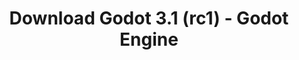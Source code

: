 ---
# Generated by /tools/generators/src/download_archive_generator !!! do not edit by hand !!!
title: 'Download Godot 3.1 (rc1) - Godot Engine'
type: 'download/archive'
name: '3.1'
flavor: 'rc1'
release_date: '2019-03-08T03:00:00-00:00'
release_notes: 'article/release-candidate-godot-3-1-rc-1/'
primaryPlatforms:
  - 'android.apk'
  - 'macos.universal'
  - 'windows.64'
  - 'linux_server.headless.64'
  - 'web'
  - 'templates'
links:
  android.apk:
    name: 'android.apk'
    title: 'Android'
    caption: 'Universal APK (ARM64 + ARMv7 + x86_64 + x86)'
    tags:
      - 'APK download'
      - 'ARM64/v7'
      - 'x86 (64 & 32 bit)'
    hosts:
      github_builds:
        regular: 'https://github.com/godotengine/godot-builds/releases/download/3.1-rc1/Godot_v3.1-rc1_android_editor.apk'
        mono: '#'
      github:
        regular: 'https://github.com/godotengine/godot/releases/download/3.1-rc1/Godot_v3.1-rc1_android_editor.apk'
        mono: '#'
  macos.universal:
    name: 'macos.universal'
    title: 'macOS'
    caption: 'Universal (x86_64 + Apple Silicon)'
    tags:
      - 'Intel/Apple Silicon'
      - '64 bit'
    hosts:
      github_builds:
        regular: 'https://github.com/godotengine/godot-builds/releases/download/3.1-rc1/Godot_v3.1-rc1_osx.universal.zip'
        mono: 'https://github.com/godotengine/godot-builds/releases/download/3.1-rc1/Godot_v3.1-rc1_mono_osx.universal.zip'
      github:
        regular: 'https://github.com/godotengine/godot/releases/download/3.1-rc1/Godot_v3.1-rc1_osx.universal.zip'
        mono: 'https://github.com/godotengine/godot/releases/download/3.1-rc1/Godot_v3.1-rc1_mono_osx.universal.zip'
  windows.64:
    name: 'windows.64'
    title: 'Windows'
    caption: 'Standard (x86_64)'
    tags:
      - '64 bit'
    hosts:
      github_builds:
        regular: 'https://github.com/godotengine/godot-builds/releases/download/3.1-rc1/Godot_v3.1-rc1_win64.exe.zip'
        mono: 'https://github.com/godotengine/godot-builds/releases/download/3.1-rc1/Godot_v3.1-rc1_mono_win64.zip'
      github:
        regular: 'https://github.com/godotengine/godot/releases/download/3.1-rc1/Godot_v3.1-rc1_win64.exe.zip'
        mono: 'https://github.com/godotengine/godot/releases/download/3.1-rc1/Godot_v3.1-rc1_mono_win64.zip'
  linux_server.headless.64:
    name: 'linux_server.headless.64'
    title: 'Linux Server'
    caption: 'Headless (x86_64)'
    tags:
      - '64 bit'
      - 'Headless'
    hosts:
      github_builds:
        regular: 'https://github.com/godotengine/godot-builds/releases/download/3.1-rc1/Godot_v3.1-rc1_linux_headless.64.zip'
        mono: 'https://github.com/godotengine/godot-builds/releases/download/3.1-rc1/Godot_v3.1-rc1_mono_linux_headless_64.zip'
      github:
        regular: 'https://github.com/godotengine/godot/releases/download/3.1-rc1/Godot_v3.1-rc1_linux_headless.64.zip'
        mono: 'https://github.com/godotengine/godot/releases/download/3.1-rc1/Godot_v3.1-rc1_mono_linux_headless_64.zip'
  web:
    name: 'web'
    title: 'Web editor'
    caption: ''
    tags:
      - 'Self-hosted'
      - 'Cross-platform'
    hosts:
      github_builds:
        regular: 'https://github.com/godotengine/godot-builds/releases/download/3.1-rc1/Godot_v3.1-rc1_web_editor.zip'
        mono: '#'
      github:
        regular: 'https://github.com/godotengine/godot/releases/download/3.1-rc1/Godot_v3.1-rc1_web_editor.zip'
        mono: '#'
  linux.64:
    name: 'linux.64'
    title: 'Linux'
    caption: 'Standard (x86_64)'
    tags:
      - '64 bit'
    hosts:
      github_builds:
        regular: 'https://github.com/godotengine/godot-builds/releases/download/3.1-rc1/Godot_v3.1-rc1_x11.64.zip'
        mono: 'https://github.com/godotengine/godot-builds/releases/download/3.1-rc1/Godot_v3.1-rc1_mono_x11_64.zip'
      github:
        regular: 'https://github.com/godotengine/godot/releases/download/3.1-rc1/Godot_v3.1-rc1_x11.64.zip'
        mono: 'https://github.com/godotengine/godot/releases/download/3.1-rc1/Godot_v3.1-rc1_mono_x11_64.zip'
  linux.32:
    name: 'linux.32'
    title: 'Linux'
    caption: 'Standard (x86)'
    tags:
      - '32 bit'
    hosts:
      github_builds:
        regular: 'https://github.com/godotengine/godot-builds/releases/download/3.1-rc1/Godot_v3.1-rc1_x11.32.zip'
        mono: 'https://github.com/godotengine/godot-builds/releases/download/3.1-rc1/Godot_v3.1-rc1_mono_x11_32.zip'
      github:
        regular: 'https://github.com/godotengine/godot/releases/download/3.1-rc1/Godot_v3.1-rc1_x11.32.zip'
        mono: 'https://github.com/godotengine/godot/releases/download/3.1-rc1/Godot_v3.1-rc1_mono_x11_32.zip'
  windows.32:
    name: 'windows.32'
    title: 'Windows'
    caption: 'Standard (x86)'
    tags:
      - '32 bit'
    hosts:
      github_builds:
        regular: 'https://github.com/godotengine/godot-builds/releases/download/3.1-rc1/Godot_v3.1-rc1_win32.exe.zip'
        mono: 'https://github.com/godotengine/godot-builds/releases/download/3.1-rc1/Godot_v3.1-rc1_mono_win32.zip'
      github:
        regular: 'https://github.com/godotengine/godot/releases/download/3.1-rc1/Godot_v3.1-rc1_win32.exe.zip'
        mono: 'https://github.com/godotengine/godot/releases/download/3.1-rc1/Godot_v3.1-rc1_mono_win32.zip'
  linux_server.64:
    name: 'linux_server.64'
    title: 'Linux Server'
    caption: 'Standard (x86_64)'
    tags:
      - '64 bit'
    hosts:
      github_builds:
        regular: 'https://github.com/godotengine/godot-builds/releases/download/3.1-rc1/Godot_v3.1-rc1_linux_server.64.zip'
        mono: 'https://github.com/godotengine/godot-builds/releases/download/3.1-rc1/Godot_v3.1-rc1_mono_linux_server_64.zip'
      github:
        regular: 'https://github.com/godotengine/godot/releases/download/3.1-rc1/Godot_v3.1-rc1_linux_server.64.zip'
        mono: 'https://github.com/godotengine/godot/releases/download/3.1-rc1/Godot_v3.1-rc1_mono_linux_server_64.zip'
  aar_library:
    name: 'aar_library'
    title: 'AAR library'
    caption: ''
    tags:
      - 'Android plugins'
      - 'Java'
      - 'Kotlin'
    hosts:
      github_builds:
        regular: 'https://github.com/godotengine/godot-builds/releases/download/3.1-rc1/godot-lib.3.1.rc1.release.aar'
        mono: 'https://github.com/godotengine/godot-builds/releases/download/3.1-rc1/godot-lib.3.1.rc1.mono.release.aar'
      github:
        regular: 'https://github.com/godotengine/godot/releases/download/3.1-rc1/godot-lib.3.1.rc1.release.aar'
        mono: 'https://github.com/godotengine/godot/releases/download/3.1-rc1/godot-lib.3.1.rc1.mono.release.aar'
  templates:
    name: 'templates'
    title: 'Export templates'
    caption: ''
    tags:
      - 'Used to export your games to all supported platforms'
    hosts:
      github_builds:
        regular: 'https://github.com/godotengine/godot-builds/releases/download/3.1-rc1/Godot_v3.1-rc1_export_templates.tpz'
        mono: 'https://github.com/godotengine/godot-builds/releases/download/3.1-rc1/Godot_v3.1-rc1_mono_export_templates.tpz'
      github:
        regular: 'https://github.com/godotengine/godot/releases/download/3.1-rc1/Godot_v3.1-rc1_export_templates.tpz'
        mono: 'https://github.com/godotengine/godot/releases/download/3.1-rc1/Godot_v3.1-rc1_mono_export_templates.tpz'
---